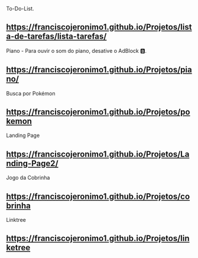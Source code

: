 
To-Do-List.
## https://franciscojeronimo1.github.io/Projetos/lista-de-tarefas/lista-tarefas/

Piano - Para ouvir o som do piano, desative o AdBlock 🅱.
## https://franciscojeronimo1.github.io/Projetos/piano/

Busca por Pokémon
## https://franciscojeronimo1.github.io/Projetos/pokemon

Landing Page 
## https://franciscojeronimo1.github.io/Projetos/Landing-Page2/

Jogo da Cobrinha

## https://franciscojeronimo1.github.io/Projetos/cobrinha

Linktree

## https://franciscojeronimo1.github.io/Projetos/linketree
